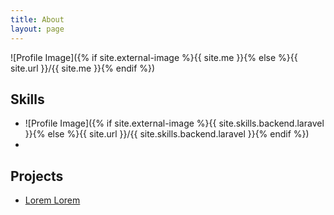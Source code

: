 ```yaml
---
title: About
layout: page
---
```

![Profile Image]({% if site.external-image %}{{ site.me }}{% else %}{{ site.url }}/{{ site.me }}{% endif %})

<p>

</p>

<h2>Skills</h2>

<ul class="skill-list">
	<li>![Profile Image]({% if site.external-image %}{{ site.skills.backend.laravel }}{% else %}{{ site.url }}/{{ site.skills.backend.laravel }}{% endif %})<li>
</ul>

<h2>Projects</h2>

<ul>
	<li><a href="https://github.com/">Lorem Lorem</a></li>
</ul>

